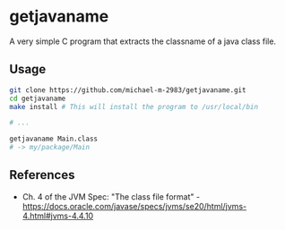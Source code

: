 # getjavaname

A very simple C program that extracts the classname of a java class file.

## Usage

```sh
git clone https://github.com/michael-m-2983/getjavaname.git
cd getjavaname
make install # This will install the program to /usr/local/bin

# ...

getjavaname Main.class
# -> my/package/Main
```

## References

- Ch. 4 of the JVM Spec: "The class file format" - <https://docs.oracle.com/javase/specs/jvms/se20/html/jvms-4.html#jvms-4.4.10>
